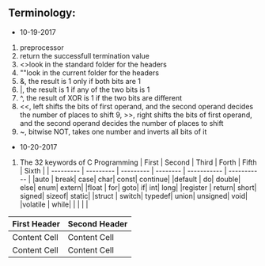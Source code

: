 Terminology:
-----------------
* 10-19-2017
1. preprocessor
2. return the successfull termination value
3. <>look in the standard folder for the headers
4. ""look in the current folder for the headers
5. &, the result is 1 only if both bits are 1
6. |, the result is 1 if any of the two bits is 1
7. ^, the result of XOR is 1 if the two bits are different
8. <<, left shifts the bits of first operand, and the second operand decides the number of places to shift
9, >>, right shifts the bits of first operand, and the second operand decides the number of places to shift
10. ~, bitwise NOT, takes one number and inverts all bits of it

* 10-20-2017
1. The 32 keywords of C Programming
  | First     | Second    | Third     | Forth    | Fifth       | Sixth       |
  | --------- | --------- | --------- | -------- | ----------- | ----------- |
  |auto       |      break|       case|      char|        const|     continue|
  |default    |         do|     double|      else|         enum|       extern|
  |float      |        for|       goto|        if|          int|         long|
  |register   |     return|      short|    signed|       sizeof|       static|
  |struct     |     switch|    typedef|     union|     unsigned|         void|
  |volatile   |      while|           |          |             |             |

| First Header  | Second Header |
| ------------- | ------------- |
| Content Cell  | Content Cell  |
| Content Cell  | Content Cell  |

